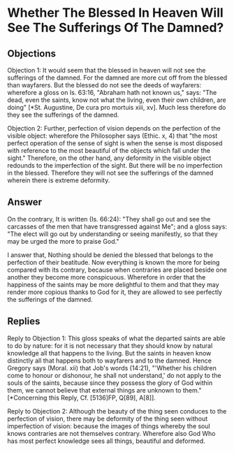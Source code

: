 # Whether The Blessed In Heaven Will See The Sufferings Of The Damned?

## Objections

Objection 1: It would seem that the blessed in heaven will not see the sufferings of the damned. For the damned are more cut off from the blessed than wayfarers. But the blessed do not see the deeds of wayfarers: wherefore a gloss on Is. 63:16, "Abraham hath not known us," says: "The dead, even the saints, know not what the living, even their own children, are doing" [*St. Augustine, De cura pro mortuis xiii, xv]. Much less therefore do they see the sufferings of the damned.

Objection 2: Further, perfection of vision depends on the perfection of the visible object: wherefore the Philosopher says (Ethic. x, 4) that "the most perfect operation of the sense of sight is when the sense is most disposed with reference to the most beautiful of the objects which fall under the sight." Therefore, on the other hand, any deformity in the visible object redounds to the imperfection of the sight. But there will be no imperfection in the blessed. Therefore they will not see the sufferings of the damned wherein there is extreme deformity.

## Answer

On the contrary, It is written (Is. 66:24): "They shall go out and see the carcasses of the men that have transgressed against Me"; and a gloss says: "The elect will go out by understanding or seeing manifestly, so that they may be urged the more to praise God."

I answer that, Nothing should be denied the blessed that belongs to the perfection of their beatitude. Now everything is known the more for being compared with its contrary, because when contraries are placed beside one another they become more conspicuous. Wherefore in order that the happiness of the saints may be more delightful to them and that they may render more copious thanks to God for it, they are allowed to see perfectly the sufferings of the damned.

## Replies

Reply to Objection 1: This gloss speaks of what the departed saints are able to do by nature: for it is not necessary that they should know by natural knowledge all that happens to the living. But the saints in heaven know distinctly all that happens both to wayfarers and to the damned. Hence Gregory says (Moral. xii) that Job's words (14:21), "'Whether his children come to honour or dishonour, he shall not understand,' do not apply to the souls of the saints, because since they possess the glory of God within them, we cannot believe that external things are unknown to them." [*Concerning this Reply, Cf. [5136]FP, Q[89], A[8]].

Reply to Objection 2: Although the beauty of the thing seen conduces to the perfection of vision, there may be deformity of the thing seen without imperfection of vision: because the images of things whereby the soul knows contraries are not themselves contrary. Wherefore also God Who has most perfect knowledge sees all things, beautiful and deformed.